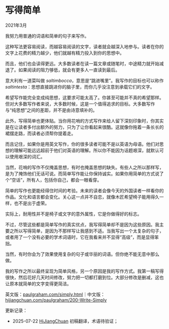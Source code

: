 


# 写得简单

2021年3月

我努力用普通的词语和简单的句子来写作。

这种写法更容易阅读，而越容易阅读的文字，读者就会越深入地参与。读者在你的文字上花费的精力越少，他们就越有精力投入到你的思想中。

而且，他们也会读得更远。大多数读者在读一篇文章或随笔时，中途精力就开始减退了。如果阅读的阻力够低，就会有更多人一直读到最后。

意大利有一道菜叫做 *saltimbocca*，意思是“跳进嘴里”。我写作的目标也可以称作 *saltintesta*：思想直接跳进你的脑子里，而你几乎没注意到承载它们的文字。

希望写作能完全变成纯思想，这要求可能太高了。你甚至可能并不真的希望那样。但对大多数写作者来说，大多数时候，这是一个值得追求的目标。大多数写作与“纯思想”之间的差距，并不是由诗意填补的。

此外，写得简单也更体贴。当你用花哨的方式写作来给人留下深刻印象时，你其实是在让读者多付出额外的努力，只为了让你看起来很酷。这就像你拖着一条长长的裙摆走路，而读者必须帮你提着走。

而且记住，如果你是用英文写作，你的很多读者可能不是以英语为母语。他们对思想的理解可能远远超前于他们对英语的理解。所以你不能因为话题艰深，就默认可以使用艰深的词汇。

当然，花哨的写作不仅掩盖思想，有时也掩盖思想的缺失。有些人之所以那样写，是为了掩饰他们无话可说。而简单写作能让你保持诚实。如果你用简单的方式说了个“空话”，所有人，包括你自己，都会一眼看穿。

简单的写作也更能经得住时间的考验。未来的读者会像今天的外国读者一样看你的作品。文化和语言都会变化。关心这一点并不自恋，就像木匠希望椅子能用得久一样，也不是出于虚荣。

实际上，耐用性并不是椅子或文字的意外属性，它是你做得好的标志。

不过，尽管这些都是简单写作的真实优点，我写得简单却不是因为这些原因。我主要之所以写得简单，是因为不那样写让我感到不适。当我写出一个太复杂的句子，或者用了一个没有必要的学术词语时，它在我看来并不显得“高级”，而是显得笨拙。

当然，有时你会为了效果使用复杂的句子或华丽的词语。但你绝不能无意中那么做。

我的写作之所以最终呈现为简单风格，另一个原因是我的写作方式。我第一稿写得很快，然后花好几天时间修改，努力把一切都打磨到位。大部分修改是删减，这也让原本就简单的文字变得更简洁。

英文版：[paulgraham.com/simply.html](https://paulgraham.com/simply.html)｜中文版：[hijiangchuan.com/paulgraham/200-Write-Simply](https://hijiangchuan.com/paulgraham/200-Write-Simply)



更新记录：
- 2025-07-22 [HiJiangChuan](https://hijiangchuan.com) 初稿翻译，术语待验证；

